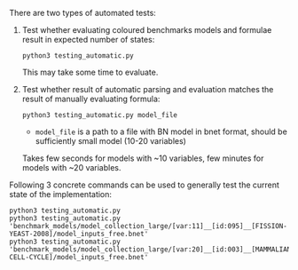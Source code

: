 There are two types of automated tests:
1. Test whether evaluating coloured benchmarks models and formulae result in expected number of states:
    ```
    python3 testing_automatic.py
    ```
    This may take some time to evaluate.


2. Test whether result of automatic parsing and evaluation matches the result of manually evaluating formula:
    ```
    python3 testing_automatic.py model_file
    ```
    - `model_file` is a path to a file with BN model in bnet format, should be sufficiently small model (10-20 variables)
    
    Takes few seconds for models with ~10 variables, few minutes for models with ~20 variables.    


Following 3 concrete commands can be used to generally test the current state of the implementation:
```
python3 testing_automatic.py
python3 testing_automatic.py 'benchmark_models/model_collection_large/[var:11]__[id:095]__[FISSION-YEAST-2008]/model_inputs_free.bnet'
python3 testing_automatic.py 'benchmark_models/model_collection_large/[var:20]__[id:003]__[MAMMALIAN-CELL-CYCLE]/model_inputs_free.bnet'
```
